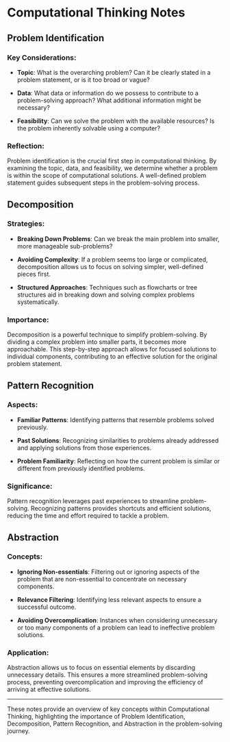 # Computational Thinking Notes

## Problem Identification

### Key Considerations:

- **Topic**: What is the overarching problem? Can it be clearly stated in a problem statement, or is it too broad or vague?
- **Data**: What data or information do we possess to contribute to a problem-solving approach? What additional information might be necessary?

- **Feasibility**: Can we solve the problem with the available resources? Is the problem inherently solvable using a computer?

### Reflection:

Problem identification is the crucial first step in computational thinking. By examining the topic, data, and feasibility, we determine whether a problem is within the scope of computational solutions. A well-defined problem statement guides subsequent steps in the problem-solving process.

## Decomposition

### Strategies:

- **Breaking Down Problems**: Can we break the main problem into smaller, more manageable sub-problems?

- **Avoiding Complexity**: If a problem seems too large or complicated, decomposition allows us to focus on solving simpler, well-defined pieces first.

- **Structured Approaches**: Techniques such as flowcharts or tree structures aid in breaking down and solving complex problems systematically.

### Importance:

Decomposition is a powerful technique to simplify problem-solving. By dividing a complex problem into smaller parts, it becomes more approachable. This step-by-step approach allows for focused solutions to individual components, contributing to an effective solution for the original problem statement.

## Pattern Recognition

### Aspects:

- **Familiar Patterns**: Identifying patterns that resemble problems solved previously.

- **Past Solutions**: Recognizing similarities to problems already addressed and applying solutions from those experiences.

- **Problem Familiarity**: Reflecting on how the current problem is similar or different from previously identified problems.

### Significance:

Pattern recognition leverages past experiences to streamline problem-solving. Recognizing patterns provides shortcuts and efficient solutions, reducing the time and effort required to tackle a problem.

## Abstraction

### Concepts:

- **Ignoring Non-essentials**: Filtering out or ignoring aspects of the problem that are non-essential to concentrate on necessary components.

- **Relevance Filtering**: Identifying less relevant aspects to ensure a successful outcome.

- **Avoiding Overcomplication**: Instances when considering unnecessary or too many components of a problem can lead to ineffective problem solutions.

### Application:

Abstraction allows us to focus on essential elements by discarding unnecessary details. This ensures a more streamlined problem-solving process, preventing overcomplication and improving the efficiency of arriving at effective solutions.

---

These notes provide an overview of key concepts within Computational Thinking, highlighting the importance of Problem Identification, Decomposition, Pattern Recognition, and Abstraction in the problem-solving journey.
